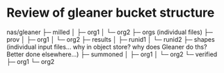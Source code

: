 # Review of gleaner bucket structure

nas/gleaner
├─ milled
│  ├─ org1
│  └─ org2
├─ orgs   (individual files)
├─ prov
│  ├─ org1
│  └─ org2
├─ results
│  ├─ runid1
│  └─ runid2
├─ shapes  (individual input files...   why in object store?  why does Gleaner do ths?  Better done elsewhere...)
├─ summoned
│  ├─ org1
│  └─ org2
└─ verified
   ├─ org1
   └─ org2


